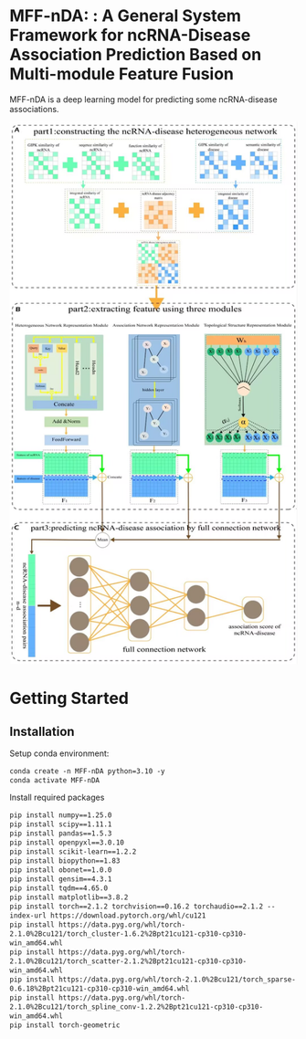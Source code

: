 # MFF-nDA: : A General System Framework for ncRNA-Disease Association Prediction Based on Multi-module Feature Fusion

MFF-nDA is a deep learning model for predicting some ncRNA-disease associations.

![Alt text](figure/flowchart.jpg?raw=true "MFF-nDA pipeline")

# Getting Started

## Installation

Setup conda environment:
```
conda create -n MFF-nDA python=3.10 -y
conda activate MFF-nDA
```

Install required packages
```
pip install numpy==1.25.0
pip install scipy==1.11.1
pip install pandas==1.5.3
pip install openpyxl==3.0.10
pip install scikit-learn==1.2.2
pip install biopython==1.83
pip install obonet==1.0.0
pip install gensim==4.3.1
pip install tqdm==4.65.0
pip install matplotlib==3.8.2
pip install torch==2.1.2 torchvision==0.16.2 torchaudio==2.1.2 --index-url https://download.pytorch.org/whl/cu121
pip install https://data.pyg.org/whl/torch-2.1.0%2Bcu121/torch_cluster-1.6.2%2Bpt21cu121-cp310-cp310-win_amd64.whl
pip install https://data.pyg.org/whl/torch-2.1.0%2Bcu121/torch_scatter-2.1.2%2Bpt21cu121-cp310-cp310-win_amd64.whl
pip install https://data.pyg.org/whl/torch-2.1.0%2Bcu121/torch_sparse-0.6.18%2Bpt21cu121-cp310-cp310-win_amd64.whl
pip install https://data.pyg.org/whl/torch-2.1.0%2Bcu121/torch_spline_conv-1.2.2%2Bpt21cu121-cp310-cp310-win_amd64.whl
pip install torch-geometric
```


